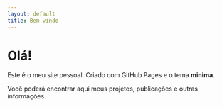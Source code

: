 ```yaml
---
layout: default
title: Bem-vindo
---
```


# Olá!

Este é o meu site pessoal. Criado com GitHub Pages e o tema **minima**.

Você poderá encontrar aqui meus projetos, publicações e outras informações.
